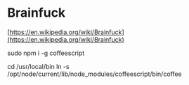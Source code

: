 # Brainfuck

[https://en.wikipedia.org/wiki/Brainfuck](https://en.wikipedia.org/wiki/Brainfuck)

sudo npm i -g coffeescript

cd /usr/local/bin
ln -s /opt/node/current/lib/node_modules/coffeescript/bin/coffee
